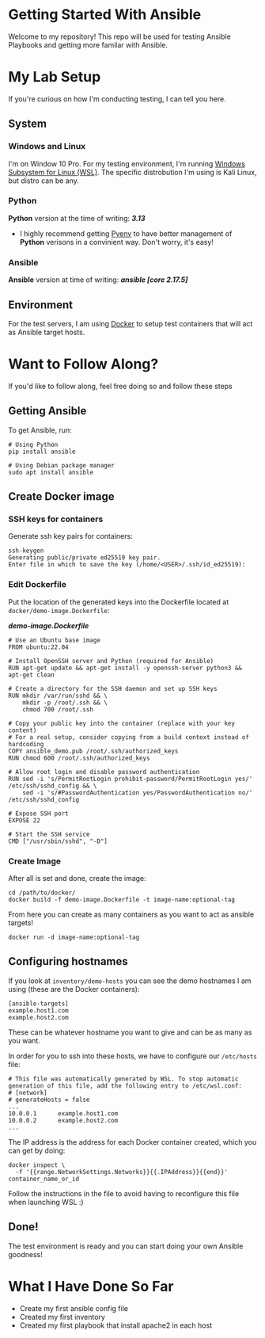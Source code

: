# Getting Started With Ansible

Welcome to my repository! This repo will be used for testing Ansible Playbooks and getting more familar with Ansible.

# My Lab Setup

If you're curious on how I'm conducting testing, I can tell you here.

## System 

### Windows and Linux

I'm on Window 10 Pro. For my testing environment, I'm running [Windows Subsystem for Linux (WSL)](https://learn.microsoft.com/en-us/windows/wsl/about). The specific distrobution I'm using is Kali Linux, but distro can be any.

### Python

**Python** version at the time of writing:  ***3.13***

- I highly recommend getting [Pyenv](https://github.com/pyenv/pyenv) to have better management of **Python** verisons in a convinient way. Don't worry, it's easy!

### Ansible

**Ansible** version at time of writing: ***ansible [core 2.17.5]***

## Environment

For the test servers, I am using [Docker](https://www.docker.com/) to setup test containers that will act as Ansible target hosts.

# Want to Follow Along?

If you'd like to follow along, feel free doing so and follow these steps

## Getting Ansible
To get Ansible, run:
```
# Using Python
pip install ansible

# Using Debian package manager
sudo apt install ansible
```
## Create Docker image

### SSH keys for containers

Generate ssh key pairs for containers:
```
ssh-keygen
Generating public/private ed25519 key pair.
Enter file in which to save the key (/home/<USER>/.ssh/id_ed25519): 
```

### Edit Dockerfile

Put the location of the generated keys into the Dockerfile located at `docker/demo-image.Dockerfile`:

***demo-image.Dockerfile***
```
# Use an Ubuntu base image
FROM ubuntu:22.04

# Install OpenSSH server and Python (required for Ansible)
RUN apt-get update && apt-get install -y openssh-server python3 && apt-get clean

# Create a directory for the SSH daemon and set up SSH keys
RUN mkdir /var/run/sshd && \
    mkdir -p /root/.ssh && \
    chmod 700 /root/.ssh

# Copy your public key into the container (replace with your key content)
# For a real setup, consider copying from a build context instead of hardcoding
COPY ansible_demo.pub /root/.ssh/authorized_keys
RUN chmod 600 /root/.ssh/authorized_keys

# Allow root login and disable password authentication
RUN sed -i 's/PermitRootLogin prohibit-password/PermitRootLogin yes/' /etc/ssh/sshd_config && \
    sed -i 's/#PasswordAuthentication yes/PasswordAuthentication no/' /etc/ssh/sshd_config

# Expose SSH port
EXPOSE 22

# Start the SSH service
CMD ["/usr/sbin/sshd", "-D"]
```

### Create Image
After all is set and done, create the image:
```
cd /path/to/docker/
docker build -f demo-image.Dockerfile -t image-name:optional-tag
```

From here you can create as many containers as you want to act as ansible targets!

```
docker run -d image-name:optional-tag
```

## Configuring hostnames

If you look at `inventory/demo-hosts` you can see the demo hostnames I am using (these are the Docker containers):

```
[ansible-targets]
example.host1.com
example.host2.com
```
These can be whatever hostname you want to give and can be as many as you want.

In order for you to ssh into these hosts, we have to configure our `/etc/hosts` file:

```
# This file was automatically generated by WSL. To stop automatic generation of this file, add the following entry to /etc/wsl.conf:
# [network]
# generateHosts = false
...
10.0.0.1      example.host1.com
10.0.0.2      example.host2.com
...
```
The IP address is the address for each Docker container created, which you can get by doing:

```
docker inspect \
  -f '{{range.NetworkSettings.Networks}}{{.IPAddress}}{{end}}' container_name_or_id
```

Follow the instructions in the file to avoid having to reconfigure this file when launching WSL :)

## Done!
The test environment is ready and you can start doing your own Ansible goodness!

# What I Have Done So Far
- Create my first ansible config file
- Created my first inventory
- Created my first playbook that install apache2 in each host